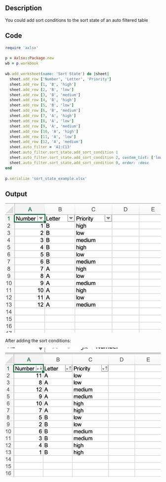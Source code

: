 ## Description

You could add sort conditions to the sort state of an auto filtered table

## Code

```ruby
require 'axlsx'

p = Axlsx::Package.new
wb = p.workbook

wb.add_worksheet(name: 'Sort State') do |sheet|
  sheet.add_row ['Number', 'Letter', 'Priority']
  sheet.add_row [1, 'B', 'high']
  sheet.add_row [2, 'B', 'low']
  sheet.add_row [3, 'B', 'medium']
  sheet.add_row [4, 'B', 'high']
  sheet.add_row [5, 'B', 'low']
  sheet.add_row [6, 'B', 'medium']
  sheet.add_row [7, 'A', 'high']
  sheet.add_row [8, 'A', 'low']
  sheet.add_row [9, 'A', 'medium']
  sheet.add_row [10, 'A', 'high']
  sheet.add_row [11, 'A', 'low']
  sheet.add_row [12, 'A', 'medium']
  sheet.auto_filter = 'A1:C13'
  sheet.auto_filter.sort_state.add_sort_condition 1
  sheet.auto_filter.sort_state.add_sort_condition 2, custom_list: ['low', 'medium', 'high']
  sheet.auto_filter.sort_state.add_sort_condition 0, order: :desc
end

p.serialize 'sort_state_example.xlsx'
```

## Output

![Output](images/sort_state_example_1.png "Output")

After adding the sort conditions:

![Output](images/sort_state_example_2.png "Output")
